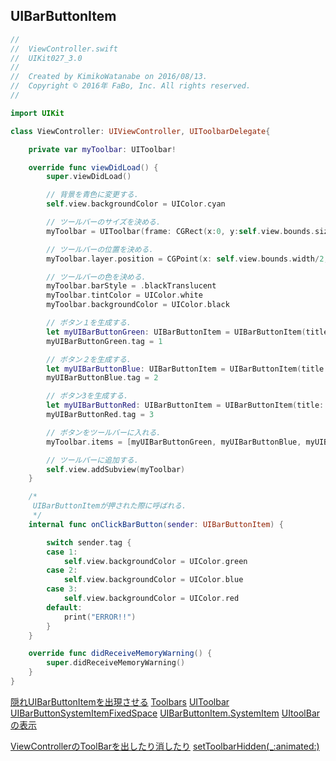 ## UIBarButtonItem

```swift
//
//  ViewController.swift
//  UIKit027_3.0
//
//  Created by KimikoWatanabe on 2016/08/13.
//  Copyright © 2016年 FaBo, Inc. All rights reserved.
//

import UIKit

class ViewController: UIViewController, UIToolbarDelegate{

    private var myToolbar: UIToolbar!

    override func viewDidLoad() {
        super.viewDidLoad()

        // 背景を青色に変更する.
        self.view.backgroundColor = UIColor.cyan

        // ツールバーのサイズを決める.
        myToolbar = UIToolbar(frame: CGRect(x:0, y:self.view.bounds.size.height - 44, width:self.view.bounds.size.width, height:40.0))

        // ツールバーの位置を決める.
        myToolbar.layer.position = CGPoint(x: self.view.bounds.width/2, y: self.view.bounds.height-20.0)

        // ツールバーの色を決める.
        myToolbar.barStyle = .blackTranslucent
        myToolbar.tintColor = UIColor.white
        myToolbar.backgroundColor = UIColor.black

        // ボタン１を生成する.
        let myUIBarButtonGreen: UIBarButtonItem = UIBarButtonItem(title: "Green", style:.plain, target: self, action: #selector(ViewController.onClickBarButton(sender:)))
        myUIBarButtonGreen.tag = 1

        // ボタン２を生成する.
        let myUIBarButtonBlue: UIBarButtonItem = UIBarButtonItem(title: "Blue", style:.plain, target: self, action: #selector(ViewController.onClickBarButton(sender:)))
        myUIBarButtonBlue.tag = 2

        // ボタン3を生成する.
        let myUIBarButtonRed: UIBarButtonItem = UIBarButtonItem(title: "Red", style:.plain, target: self, action: #selector(ViewController.onClickBarButton(sender:)))
        myUIBarButtonRed.tag = 3

        // ボタンをツールバーに入れる.
        myToolbar.items = [myUIBarButtonGreen, myUIBarButtonBlue, myUIBarButtonRed]

        // ツールバーに追加する.
        self.view.addSubview(myToolbar)
    }

    /*
     UIBarButtonItemが押された際に呼ばれる.
     */
    internal func onClickBarButton(sender: UIBarButtonItem) {

        switch sender.tag {
        case 1:
            self.view.backgroundColor = UIColor.green
        case 2:
            self.view.backgroundColor = UIColor.blue
        case 3:
            self.view.backgroundColor = UIColor.red
        default:
            print("ERROR!!")
        }
    }

    override func didReceiveMemoryWarning() {
        super.didReceiveMemoryWarning()
    }
}
```

[<Swift> 隠れUIBarButtonItemを出現させる](https://qiita.com/mshrwtnb/items/327e8342c4d7aefe4853)
[Toolbars](https://developer.apple.com/design/human-interface-guidelines/ios/bars/toolbars/)
[UIToolbar](https://developer.apple.com/documentation/uikit/uitoolbar)
[UIBarButtonSystemItemFixedSpace](https://developer.apple.com/documentation/uikit/uibarbuttonsystemitem/uibarbuttonsystemitemfixedspace)
[UIBarButtonItem.SystemItem](https://developer.apple.com/documentation/uikit/uibarbuttonitem/systemitem)
[UItoolBarの表示](http://docs.fabo.io/swift/uikit/027_uitoolbar.html)

[ViewControllerのToolBarを出したり消したり](https://qiita.com/hellful/items/a5dd000e313d00087e63)
[setToolbarHidden(_:animated:)](https://developer.apple.com/documentation/uikit/uinavigationcontroller/1621888-settoolbarhidden)
